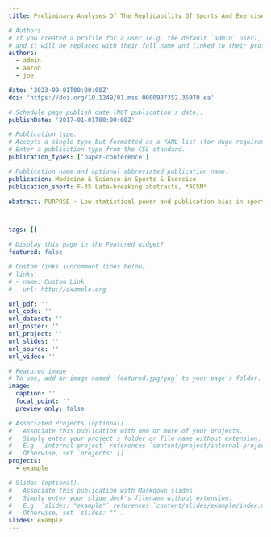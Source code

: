```yaml
---
title: Preliminary Analyses Of The Replicability Of Sports And Exercise Science Research

# Authors
# If you created a profile for a user (e.g. the default `admin` user), write the username (folder name) here
# and it will be replaced with their full name and linked to their profile.
authors:
  - admin
  - aaron
  - joe

date: '2023-09-01T00:00:00Z'
doi: 'https://doi.org/10.1249/01.mss.0000987352.35970.ea'

# Schedule page publish date (NOT publication's date).
publishDate: '2017-01-01T00:00:00Z'

# Publication type.
# Accepts a single type but formatted as a YAML list (for Hugo requirements).
# Enter a publication type from the CSL standard.
publication_types: ['paper-conference']

# Publication name and optional abbreviated publication name.
publication: Medicine & Science in Sports & Exercise
publication_short: F-35 Late-breaking abstracts, *ACSM*

abstract: PURPOSE - Low statistical power and publication bias in sports and exercise science (SES) indicate potential replication issues, similar to psychology, but has yet to be examined. Therefore, our aim is to investigate the replicability of our field. We hypothesize that replication effect size estimates (ES) will be smaller than original ES. METHODS - Replication studies are selected as per a formalised protocol. Four studies are complete to date. Study 1 determined the effect of caffeine gum compared to a placebo on countermovement jump height (CMJ). Study 2 determined the effect of maximal fatigue on dynamic balance. Study 3 determined the effect of mental fatigue on CMJ. Study 4 determined the effect of aging on dynamic balance. Original and replication ES were compared using a z-test (α = 0.05). RESULTS - Replication 1 = A paired t-test showed a significant difference in CMJ height following the consumption of caffeine gum versus placebo chewing gum in the original study (p < 0.001; Cohen’s dz = 1.51) but not in the replication (p = 0.064, Cohen’s dz = 0.31). Replication and original ES were significantly different (z = 3.20, p = 0.002). Replication 2 = A 1 way repeated measures ANOVA showed a significant main effect of fatigue on dynamic balance for both the original (p = 0.025, partial eta squared (ηp2) = 0.376) and replication study (p = 0.005, ηp2 = 0.148). Replication and original ES were not significantly different (z = 1.73, p = 0.08). Replication 3 = A 2x2 ANOVA observed a significant main effect of mental fatigue on CMJ height versus control in the original study (p = 0.028, ηp2 = 0.344) but not in the replication study (p = 0.294, ηp2 = 0.038). Replication and original ES were significantly different (z = 2.49, p = 0.01). Replication 4 = An independent t-test showed a significant difference in dynamic balance in younger individuals compared to older individuals in the original study (p = 0.011; Cohen’s ds = 1.05) but not in the replication study (p = 0.67, Cohen’s ds = 0.18). Replication and original ES were significantly different (z = 2.02, p = 0.044). CONCLUSION - Of the 4 replication studies, 3 were not significant. Replication ES were significantly smaller than the original ES in 3 studies. Thus, some published SES research may not be replicable, potentially due to ES inflation and false positives.



tags: []

# Display this page in the Featured widget?
featured: false

# Custom links (uncomment lines below)
# links:
# - name: Custom Link
#   url: http://example.org

url_pdf: ''
url_code: ''
url_dataset: ''
url_poster: ''
url_project: ''
url_slides: ''
url_source: ''
url_video: ''

# Featured image
# To use, add an image named `featured.jpg/png` to your page's folder.
image:
  caption: ''
  focal_point: ''
  preview_only: false

# Associated Projects (optional).
#   Associate this publication with one or more of your projects.
#   Simply enter your project's folder or file name without extension.
#   E.g. `internal-project` references `content/project/internal-project/index.md`.
#   Otherwise, set `projects: []`.
projects:
  - example

# Slides (optional).
#   Associate this publication with Markdown slides.
#   Simply enter your slide deck's filename without extension.
#   E.g. `slides: "example"` references `content/slides/example/index.md`.
#   Otherwise, set `slides: ""`.
slides: example
---
```


